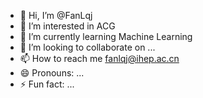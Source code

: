 - 👋 Hi, I’m @FanLqj
- 👀 I’m interested in ACG
- 🌱 I’m currently learning Machine Learning
- 💞️ I’m looking to collaborate on ...
- 📫 How to reach me fanlqj@ihep.ac.cn
- 😄 Pronouns: ...
- ⚡ Fun fact: ...

<!---
FanLqj/FanLqj is a ✨ special ✨ repository because its `README.md` (this file) appears on your GitHub profile.
You can click the Preview link to take a look at your changes.
--->
